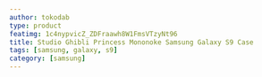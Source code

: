 ```yaml
---
author: tokodab
type: product
featimg: 1c4nypvicZ_ZDFraawh8W1FmsVTzyNt96
title: Studio Ghibli Princess Mononoke Samsung Galaxy S9 Case
tags: [samsung, galaxy, s9]
category: [samsung]
---
```

